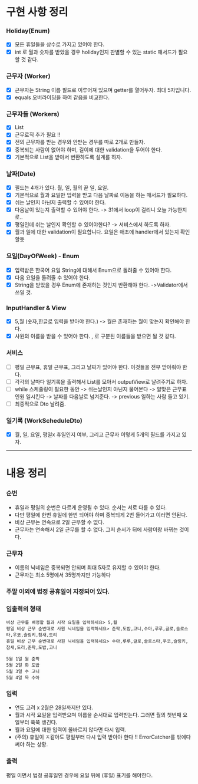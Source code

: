 # 구현 사항 정리

### Holiday(Enum)
-[x] 모든 휴일들을 상수로 가지고 있어야 한다.
-[x] int 로 월과 숫자를 받았을 경우 holiday인지 판별할 수 있는 static 매서드가 필요할 것 같다. 

### 근무자 (Worker)
-[x] 근무자는 String 이름 필드로 이루어져 있으며 getter를 열어두자. 최대 5자입니다.
-[x] equals 오버라이딩을 하여 같음을 비교한다.

### 근무자들 (Workers)
-[x] List<Worker>
-[x] 근무로직 추가 필요 !!
-[x] 전의 근무자를 받는 경우와 안받는 경우를 따로 2개로 만들자. 
-[x] 중복되는 사람이 없어야 하며, 길이에 대한 validation을 두어야 한다.
-[x] 기본적으로 List<String>을 받아서 변환하도록 설계를 하자.

### 날짜(Date)
-[x] 필드는 4개가 있다. 월, 일, 월의 끝 일, 요일.
-[x] 기본적으로 월과 요일만 입력을 받고 다음 날짜로 이동을 하는 매서드가 필요하다.
-[x] 쉬는 날인지 아닌지 출력할 수 있어야 한다.
-[x] 다음날이 있는지 출력할 수 있어야 한다. -> 31에서 loop이 걸리니 오늘 가능한지로..
-[x] 평일인데 쉬는 날인지 확인할 수 있어야한다? -> 서비스에서 하도록 하자.
-[x] 월과 일에 대한 validation이 필요합니다. 요일은 애초에 handler에서 있는지 확인할듯 

### 요일(DayOfWeek) - Enum
-[x] 입력받은 한국어 요일 String에 대해서 Enum으로 돌려줄 수 있어야 한다.
-[x] 다음 요일을 돌려줄 수 있어야 한다.
-[x] String을 받았을 경우 Enum에 존재하는 것인지 반환해야 한다. ->Validator에서 쓰일 것. 

### InputHandler & View
-[x] 5,월 (숫자,한글로 입력을 받아야 한다.) -> 월은 존재하는 월이 맞는지 확인해야 한다.
-[x] 사원의 이름을 받을 수 있어야 한다. , 로 구분된 이름들을 받으면 될 것 같다.

### 서비스
-[ ] 평일 근무표, 휴일 근무표, 그리고 날짜가 있어야 한다. 이것들을 전부 받아줘야 한다.
-[ ] 각각의 날마다 일기록을 출력해서 List<WorkScheduleDto>를 모아서 outputView로 날려주기로 하자.
-[ ] while 스케줄링이 필요한 동안 -> 쉬는날인지 아닌지 물어본다 -> 알맞은 근무표 인원 일시킨다 -> 날짜를 다음날로 넘겨준다. -> previous 일하는 사람 들고 있기.
-[ ] 최종적으로 Dto 날려줌. 

### 일기록 (WorkScheduleDto)
-[x] 월, 일, 요일, 평일x 휴일인지 여부, 그리고 근무자 이렇게 5개의 필드를 가지고 있자.

---
# 내용 정리


### 순번
- 휴일과 평일의 순번은 다르게 운영될 수 있다. 순서는 서로 다를 수 있다.
- 다만 평일에 한번 휴일에 한번 되어야 하며 중복되게 2번 들어가고 이러면 안된다.
- 비상 근무는 연속으로 2일 근무할 수 없다.
- 근무자는 연속해서 2일 근무를 할 수 없다. 그저 순서가 뒤에 사람이랑 바뀌는 것이다.

### 근무자
- 이름의 닉네임은 중복되면 안되며 최대 5자로 유지할 수 있어야 한다.
- 근무자는 최소 5명에서 35명까지만 가능하다

### 주말 이외에 법정 공휴일이 지정되어 있다.

### 입출력의 형태
```
비상 근무를 배정할 월과 시작 요일을 입력하세요> 5,월
평일 비상 근무 순번대로 사원 닉네임을 입력하세요> 준팍,도밥,고니,수아,루루,글로,솔로스타,우코,슬링키,참새,도리
휴일 비상 근무 순번대로 사원 닉네임을 입력하세요> 수아,루루,글로,솔로스타,우코,슬링키,참새,도리,준팍,도밥,고니

5월 1일 월 준팍
5월 2일 화 도밥
5월 3일 수 고니
5월 4일 목 수아
```
### 입력
- 연도 고려 x 2월은 28일까지만 있다.
- 월과 시작 요일을 입력받으며 이름을 순서대로 입력받는다. 그러면 월의 첫번째 요일부터 쭉쭉 생긴다.
- 월과 요일에 대한 입력이 올바르지 않다면 다시 입력.
- (주의) 휴일이 ㅈ같아도 평일부터 다시 입력 받아야 한다 !! ErrorCatcher를 밖에다 써야 하는 상황.

### 출력
평일 이면서 법정 공휴일인 경우에 요일 뒤에 (휴일) 표기를 해야한다.
